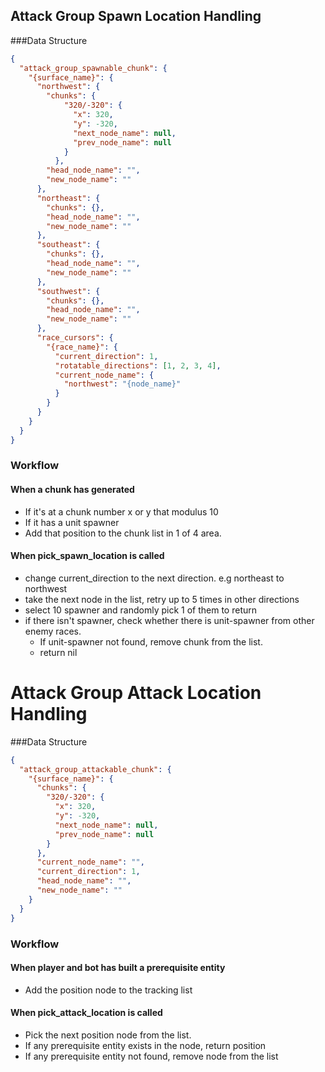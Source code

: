 ## Attack Group Spawn Location Handling
###Data Structure
```json
{
  "attack_group_spawnable_chunk": {
    "{surface_name}": {
      "northwest": {
        "chunks": {
            "320/-320": {
              "x": 320,
              "y": -320,
              "next_node_name": null,
              "prev_node_name": null
            }
          },
        "head_node_name": "",
        "new_node_name": ""
      },
      "northeast": {
        "chunks": {},
        "head_node_name": "",
        "new_node_name": ""
      },
      "southeast": {
        "chunks": {},
        "head_node_name": "",
        "new_node_name": ""
      },
      "southwest": {
        "chunks": {},
        "head_node_name": "",
        "new_node_name": ""
      },
      "race_cursors": {
        "{race_name}": {
          "current_direction": 1,
          "rotatable_directions": [1, 2, 3, 4],
          "current_node_name": {
            "northwest": "{node_name}"
          }
        }
      }
    }
  } 
}
```

### Workflow

#### When a chunk has generated 
- If it's at a chunk number x or y that modulus 10
- If it has a unit spawner
- Add that position to the chunk list in 1 of 4 area.

#### When pick_spawn_location is called
- change current_direction to the next direction. e.g northeast to northwest
- take the next node in the list, retry up to 5 times in other directions
- select 10 spawner and randomly pick 1 of them to return
- if there isn't spawner, check whether there is unit-spawner from other enemy races.
  - If unit-spawner not found, remove chunk from the list.
  - return nil

# Attack Group Attack Location Handling

###Data Structure
```json
{
  "attack_group_attackable_chunk": {
    "{surface_name}": {
      "chunks": {
        "320/-320": {
          "x": 320,
          "y": -320,
          "next_node_name": null,
          "prev_node_name": null
        }
      },
      "current_node_name": "",
      "current_direction": 1,
      "head_node_name": "",
      "new_node_name": ""
    }
  }  
}
```

### Workflow

#### When player and bot has built a prerequisite entity
- Add the position node to the tracking list

#### When pick_attack_location is called
- Pick the next position node from the list.
- If any prerequisite entity exists in the node, return position
- If any prerequisite entity not found, remove node from the list